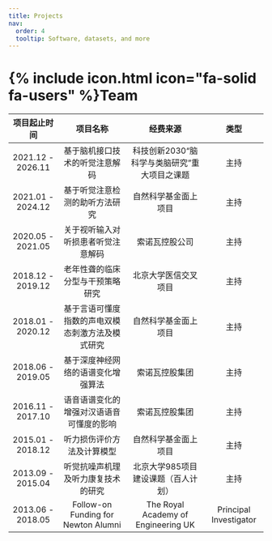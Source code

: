 ```yaml
---
title: Projects
nav:
  order: 4
  tooltip: Software, datasets, and more
---
```


# {% include icon.html icon="fa-solid fa-users" %}Team

| 项目起止时间       |  项目名称      |    经费来源          | 类型  |
|:----------------:|:------------------:|:---------------:|:------------:|
| 2021.12 - 2026.11 |    基于脑机接口技术的听觉注意解码  |   科技创新2030“脑科学与类脑研究”重大项目之课题      |   主持      |
| 2021.01 - 2024.12 |    基于听觉注意检测的助听方法研究  |   自然科学基金面上项目       |   主持      |
| 2020.05 - 2021.05 |    关于视听输入对听损患者听觉注意解码  |   索诺瓦控股公司    |   主持      |
| 2018.12 - 2019.12 |    老年性聋的临床分型与干预策略研究	  |   北京大学医信交叉项目     |   主持      |
| 2018.01 - 2020.12 |    基于言语可懂度指数的声电双模态刺激方法及模式研究  |   自然科学基金面上项目     |   主持      |
| 2018.06 - 2019.05 |    基于深度神经网络的语谱变化增强算法  |   索诺瓦控股集团    |   主持      |
| 2016.11 - 2017.10 |    语音语谱变化的增强对汉语语音可懂度的影响  |   索诺瓦控股集团    |   主持      |
| 2015.01 - 2018.12 |    听力损伤评价方法及计算模型  |   自然科学基金面上项目     |   主持      |
| 2013.09 - 2015.04 |    听觉抗噪声机理及听力康复技术的研究  |   北京大学985项目建设课题（百人计划）    |   主持      |
| 2013.06 - 2018.05	|    Follow-on Funding for Newton Alumni  |   The Royal Academy of Engineering UK     |   Principal Investigator    |
